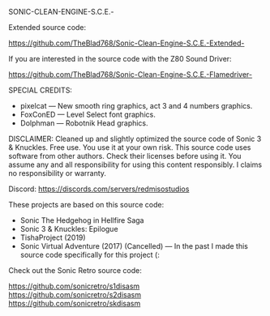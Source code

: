 SONIC-CLEAN-ENGINE-S.C.E.-

Extended source code:

https://github.com/TheBlad768/Sonic-Clean-Engine-S.C.E.-Extended-

If you are interested in the source code with the Z80 Sound Driver:

https://github.com/TheBlad768/Sonic-Clean-Engine-S.C.E.-Flamedriver-

SPECIAL CREDITS:

- pixelcat — New smooth ring graphics, act 3 and 4 numbers graphics.
- FoxConED — Level Select font graphics.
- Dolphman — Robotnik Head graphics.

DISCLAIMER:
Cleaned up and slightly optimized the source code of Sonic 3 & Knuckles. Free use. You use it at your own risk. This source code uses software from other authors. Check their licenses before using it. You assume any and all responsibility for using this content responsibly. I claims no responsibility or warranty.

Discord: https://discords.com/servers/redmisostudios

These projects are based on this source code:

- Sonic The Hedgehog in Hellfire Saga
- Sonic 3 & Knuckles: Epilogue
- TishaProject (2019)
- Sonic Virtual Adventure (2017) (Cancelled) — In the past I made this source code specifically for this project (:

Check out the Sonic Retro source code:

https://github.com/sonicretro/s1disasm
https://github.com/sonicretro/s2disasm
https://github.com/sonicretro/skdisasm

